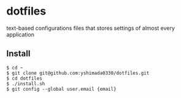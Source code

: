 # dotfiles
text-based configurations files that stores settings of almost every application

## Install

```
$ cd ~
$ git clone git@github.com:yshimada0330/dotfiles.git
$ cd dotfiles
$ ./install.sh
$ git config --global user.email {email}
```


